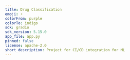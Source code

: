 ```yaml
---
title: Drug Classification
emoji: ⚡
colorFrom: purple
colorTo: indigo
sdk: gradio
sdk_version: 5.15.0
app_file: app.py
pinned: false
license: apache-2.0
short_description: Project for CI/CD integration for ML
---
```

